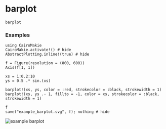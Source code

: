 # barplot

```@docs
barplot
```

### Examples

```@example
using CairoMakie
CairoMakie.activate!() # hide
AbstractPlotting.inline!(true) # hide

f = Figure(resolution = (800, 600))
Axis(f[1, 1])

xs = 1:0.2:10
ys = 0.5 .* sin.(xs)

barplot!(xs, ys, color = :red, strokecolor = :black, strokewidth = 1)
barplot!(xs, ys .- 1, fillto = -1, color = xs, strokecolor = :black, strokewidth = 1)

f
save("example_barplot.svg", f); nothing # hide
```

![example barplot](example_barplot.svg)



